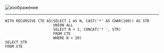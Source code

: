 ![изображение](https://github.com/papchukev/SQL_solutions/assets/149643273/a84c62a2-faca-4a52-929f-68135020637a)

--------
    WITH RECURSIVE CTE AS(SELECT 1 AS N, CAST('*' AS CHAR(100)) AS STR
                          UNION ALL
                          SELECT N + 1, CONCAT('* ', STR)
                          FROM CTE
                          WHERE N < 20)
    SELECT STR
    FROM CTE
